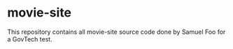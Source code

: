 # movie-site

This repository contains all movie-site source code done by Samuel Foo for a GovTech test.

